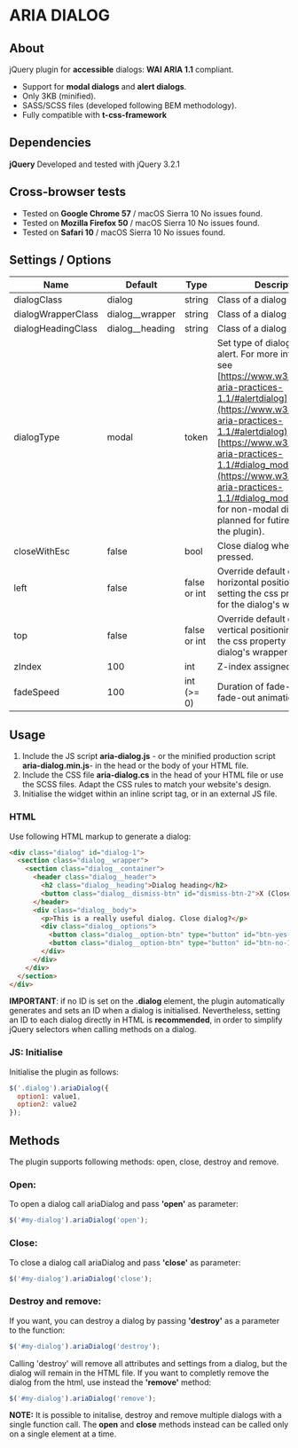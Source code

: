 # ARIA DIALOG

## About

jQuery plugin for **accessible** dialogs: **WAI ARIA 1.1** compliant.

* Support for **modal dialogs** and **alert dialogs**.
* Only 3KB (minified).
* SASS/SCSS files (developed following BEM methodology).
* Fully compatible with **t-css-framework**

## Dependencies

**jQuery**
Developed and tested with jQuery 3.2.1

## Cross-browser tests

* Tested on **Google Chrome 57** / macOS Sierra 10 No issues found.
* Tested on **Mozilla Firefox 50** / macOS Sierra 10 No issues found.
* Tested on **Safari 10** / macOS Sierra 10 No issues found.


## Settings / Options

Name | Default | Type | Description
-----|---------|------|-------------
dialogClass | dialog | string | Class of a dialog element.
dialogWrapperClass | dialog__wrapper | string | Class of a dialog wrapper.
dialogHeadingClass | dialog__heading | string | Class of a dialog heading .
dialogType | modal |  token | Set type of dialog: modal or alert. For more informations see [https://www.w3.org/TR/wai-aria-practices-1.1/#alertdialog](https://www.w3.org/TR/wai-aria-practices-1.1/#alertdialog) and [https://www.w3.org/TR/wai-aria-practices-1.1/#dialog_modal](https://www.w3.org/TR/wai-aria-practices-1.1/#dialog_modal). (Support for non-modal dialog is planned for futire verions of the plugin).
closeWithEsc | false | bool | Close dialog when esc key is pressed.
left | false | false or int | Override default dialog horizontal positioning by setting the css property 'left' for the dialog's wrapper
top | false | false or int |Override default dialog vertical positioning by setting the css property 'top' for the dialog's wrapper
zIndex | 100 | int | Z-index assigned to dialog.
fadeSpeed | 100 | int (>= 0) | Duration of fade-in and fade-out animations.

## Usage

1. Include the JS script **aria-dialog.js** - or the minified production script **aria-dialog.min.js**-  in the head or the body of your HTML file.
2. Include the CSS file  **aria-dialog.cs** in the head of your HTML file or use the SCSS files. Adapt the CSS rules to match your website's design. 
3. Initialise the widget within an inline script tag, or in an external JS file.

### HTML

Use following HTML markup to generate a dialog:

```html
<div class="dialog" id="dialog-1">
  <section class="dialog__wrapper">
    <section class="dialog__container">
      <header class="dialog__header">
        <h2 class="dialog__heading">Dialog heading</h2>
        <button class="dialog__dismiss-btn" id="dismiss-btn-2">X (Close)</button>
      </header>
      <div class="dialog__body">
        <p>This is a really useful dialog. Close dialog?</p>
        <div class="dialog__options">
          <button class="dialog__option-btn" type="button" id="btn-yes-1">Yes</button>
          <button class="dialog__option-btn" type="button" id="btn-no-1">No</button>
        </div>
      </div>
    </div>
  </section>
</div>
```

**IMPORTANT**: if no ID is set on the **.dialog** element, the plugin automatically generates and sets an ID when a dialog is initialised. Nevertheless, setting an ID to each dialog directly in HTML is **recommended**, in order to simplify jQuery selectors when calling methods on a dialog.

### JS: Initialise

Initialise the plugin as follows:

```javascript
$('.dialog').ariaDialog({
  option1: value1,
  option2: value2
});
```

## Methods

The plugin supports following methods: open, close, destroy and remove.

### Open:

To open a dialog call ariaDialog and pass **'open'** as parameter:

```javascript
$('#my-dialog').ariaDialog('open');
```

### Close:

To close a dialog call ariaDialog and pass **'close'** as parameter:

```javascript
$('#my-dialog').ariaDialog('close');
```

### Destroy and remove:

If you want, you can destroy a dialog by passing **'destroy'** as a parameter to the function:

```javascript
$('#my-dialog').ariaDialog('destroy');
```

Calling 'destroy' will remove all attributes and settings from a dialog, but the dialog will remain in the HTML file.
If you want to completly remove the dialog from the html, use instead  the **'remove'** method:

```javascript
$('#my-dialog').ariaDialog('remove');
```

**NOTE:** It is possible to initalise, destroy and remove multiple dialogs with a single function call. The **open** and **close** methods instead can be called only on a single element at a time.